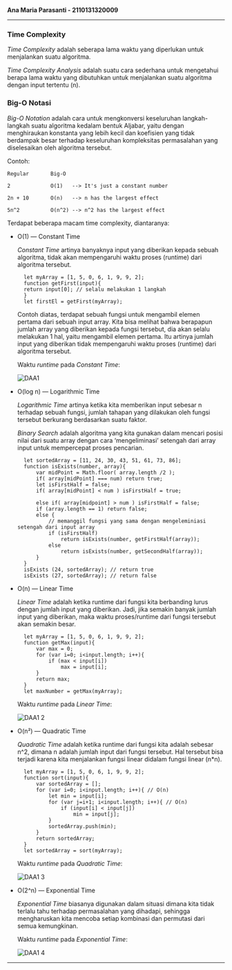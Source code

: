 **Ana Maria Parasanti - 2110131320009**

---

### Time Complexity

*Time Complexity* adalah seberapa lama waktu yang diperlukan untuk menjalankan suatu algoritma.

*Time Complexity Analysis* adalah suatu cara sederhana untuk mengetahui berapa lama waktu yang dibutuhkan untuk menjalankan suatu algoritma dengan input tertentu (n).

### Big-O Notasi

*Big-O Notation* adalah cara untuk mengkonversi keseluruhan langkah-langkah suatu algoritma kedalam bentuk Aljabar, yaitu dengan menghiraukan
konstanta yang lebih kecil dan koefisien yang tidak berdampak besar terhadap keseluruhan kompleksitas permasalahan yang diselesaikan oleh algoritma tersebut.

Contoh:

    Regular       Big-O

    2             O(1)   --> It's just a constant number

    2n + 10       O(n)   --> n has the largest effect

    5n^2          O(n^2) --> n^2 has the largest effect

Terdapat beberapa macam time complexity, diantaranya:

+ O(1) — Constant Time

    *Constant Time* artinya banyaknya input yang diberikan kepada sebuah algoritma, tidak akan mempengaruhi waktu proses (runtime) dari algoritma tersebut.

        let myArray = [1, 5, 0, 6, 1, 9, 9, 2];
        function getFirst(input){
        return input[0]; // selalu melakukan 1 langkah
        }
        let firstEl = getFirst(myArray);
    
    Contoh diatas, terdapat sebuah fungsi untuk mengambil elemen pertama dari sebuah input array. Kita bisa melihat bahwa berapapun jumlah array yang 
    diberikan kepada fungsi tersebut, dia akan selalu melakukan 1 hal, yaitu mengambil elemen pertama. Itu artinya jumlah input yang diberikan tidak 
    mempengaruhi waktu proses (runtime) dari algoritma tersebut.
    
    Waktu *runtime* pada *Constant Time*:
    
    ![DAA1](https://user-images.githubusercontent.com/112605121/191743585-0b49eaac-c1bb-44b2-ad9e-32dd67198fb7.png)

+ O(log n) — Logarithmic Time

    *Logarithmic Time* artinya ketika kita memberikan input sebesar n terhadap sebuah fungsi, jumlah tahapan yang dilakukan oleh fungsi tersebut berkurang 
    berdasarkan suatu faktor.

    *Binary Search* adalah algoritma yang kita gunakan dalam mencari posisi nilai dari suatu array dengan cara ‘mengeliminasi’ setengah dari array input 
    untuk mempercepat proses pencarian.

        let sortedArray = [11, 24, 30, 43, 51, 61, 73, 86];
        function isExists(number, array){
            var midPoint = Math.floor( array.length /2 );
            if( array[midPoint] === num) return true;
            let isFirstHalf = false;
            if( array[midPoint] < num ) isFirstHalf = true;
        
            else if( array[midpoint] > num ) isFirstHalf = false;
            if (array.length == 1) return false;
            else { 
                // memanggil fungsi yang sama dengan mengeleminiasi setengah dari input array
                if (isFirstHalf) 
                    return isExists(number, getFirstHalf(array));
                else 
                    return isExists(number, getSecondHalf(array));
            }
        }
        isExists (24, sortedArray); // return true
        isExists (27, sortedArray); // return false
    
+ O(n) — Linear Time

    *Linear Time* adalah ketika runtime dari fungsi kita berbanding lurus dengan jumlah input yang diberikan. Jadi, jika semakin banyak jumlah 
    input yang diberikan, maka waktu proses/runtime dari fungsi tersebut akan semakin besar.

        let myArray = [1, 5, 0, 6, 1, 9, 9, 2];
        function getMax(input){
            var max = 0;
            for (var i=0; i<input.length; i++){
                if (max < input[i])
                    max = input[i];
            }
            return max;
        }
        let maxNumber = getMax(myArray);
    
    Waktu *runtime* pada *Linear Time*:
    
    ![DAA1 2](https://user-images.githubusercontent.com/112605121/191743828-7fb01f26-6e47-455b-bf1f-8947ccf8c5f6.png)

+ O(n²) — Quadratic Time

    *Quadratic Time* adalah ketika runtime dari fungsi kita adalah sebesar n^2, dimana n adalah jumlah input dari fungsi tersebut. Hal tersebut bisa terjadi 
    karena kita menjalankan fungsi linear didalam fungsi linear (n*n).

        let myArray = [1, 5, 0, 6, 1, 9, 9, 2];
        function sort(input){
            var sortedArray = [];
            for (var i=0; i<input.length; i++){ // O(n)
                let min = input[i];
                for (var j=i+1; i<input.length; i++){ // O(n)
                    if (input[i] < input[j])
                        min = input[j];
                }
                sortedArray.push(min);
            }
            return sortedArray;
        }
        let sortedArray = sort(myArray);
    
    Waktu *runtime* pada *Quadratic Time*:
    
    ![DAA1 3](https://user-images.githubusercontent.com/112605121/191743903-a7ca3ee0-5104-4243-9f7d-7362d3a0c5db.png)

+ O(2^n) — Exponential Time

    *Exponential Time* biasanya digunakan dalam situasi dimana kita tidak terlalu tahu terhadap permasalahan yang dihadapi, sehingga mengharuskan kita mencoba 
    setiap kombinasi dan permutasi dari semua kemungkinan.
    
    Waktu *runtime* pada *Exponential Time*:
    
    ![DAA1 4](https://user-images.githubusercontent.com/112605121/191743950-30fe959d-9d0f-4609-90fc-2dc767b7d502.png)

---
